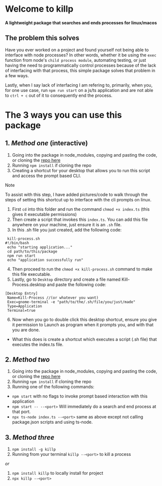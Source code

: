# Welcome to killp

#### **A lightweight package that searches and ends processes for linux/macos** 

## The problem this solves

Have you ever worked on a project and found yourself not being able to interface with node processes? In other words, whether it be using the `exec` function from node's `child process module`, automating testing, or just having the need to programmatically control processes because of the lack of interfacing with that process, this simple package solves that problem in a few ways.

Lastly, when I say lack of interfacing I am refering to, primarily, when you, for one use case, run `npm run start` on a js/ts application and are not able to `ctrl + c` out of it to consequently end the process.  

# The 3 ways you can use this package 

## 1. ***Method one*** (interactive)

1. Going into the package in node_modules, copying and pasting the code, or cloning the [repo here](https://github.com/JL1172/kill-port)
2. Running `npm install` if cloning the repo
2. Creating a shortcut for your desktop that allows you to run this script and access the prompt based CLI.
> [!NOTE]
> To assist with this step, I have added pictures/code to walk through the steps of setting this shortcut up to interface with the cli prompts on linux.
   1. First `cd` into this folder and run the command `chmod +x index.ts` (this gives it executable permissions)
   2. Then create a script that invokes this `index.ts`. You can add this file anywhere on your machine, just ensure it is an `.sh` file.
   3. In this .sh file you just created, add the following code:
   ```
    kill-process.sh
   #!/bin/bash
    echo "starting application..."
    cd path/to/this/package
    npm run start
    echo "application successfully run"
   ```
   4. Then proceed to run the `chmod +x kill-process.sh` command to make this file executable.
   5. Lastly, go to `Desktop` directory and create a file named Kill-Process.desktop and paste the following code:
   ```
   [Desktop Entry]
    Name=Kill-Process //(or whatever you want)
    Exec=gnome-terminal -e "path/to/the/.sh/file/you/just/made"
    Type=Application
    Terminal=true
   ```
   6. Now when you go to double click this desktop shortcut, ensure you give it permission to Launch as program when it prompts you, and with that you are done.

* What this does is create a shortcut which executes a script (.sh file) that executes the index.ts file.

## 2. ***Method two***

1. Going into the package in node_modules, copying and pasting the code, or cloning the [repo here](https://github.com/JL1172/kill-port)
2. Running `npm install` if cloning the repo
3. Running one of the following commands:
  - `npm start` with no flags to invoke prompt based interaction with this application
  - `npm start -- --<port>` Will immediately do a search and end process at that port.
  - `npx ts-node index.ts --<port>` same as above except not calling package.json scripts and using ts-node.

## 3. ***Method three***

1. `npm install -g killp`
2. Running from your terminal `killp --<port>` to kill a process

*or* 

1. `npm install killp` to locally install for project
2. `npx killp --<port>`  
